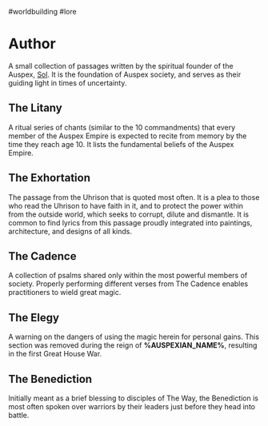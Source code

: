 #worldbuilding #lore 
# Author
A small collection of passages written by the spiritual founder of the Auspex, [Sol](../Characters/Sol.md). It is the foundation of Auspex society, and serves as their guiding light in times of uncertainty.

## The Litany
A ritual series of chants (similar to the 10 commandments) that every member of the Auspex Empire is expected to recite from memory by the time they reach age 10. It lists the fundamental beliefs of the Auspex Empire.
## The Exhortation
The passage from the Uhrison that is quoted most often. It is a plea to those who read the Uhrison to have faith in it, and to protect the power within from the outside world, which seeks to corrupt, dilute and dismantle. It is common to find lyrics from this passage proudly integrated into paintings, architecture, and designs of all kinds.
## The Cadence
A collection of psalms shared only within the most powerful members of society. Properly performing different verses from The Cadence enables practitioners to wield great magic.
## The Elegy
A warning on the dangers of using the magic herein for personal gains. This section was removed during the reign of **%AUSPEXIAN_NAME%**, resulting in the first Great House War.
## The Benediction
Initially meant as a brief blessing to disciples of The Way, the Benediction is most often spoken over warriors by their leaders just before they head into battle.